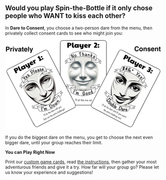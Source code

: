 <h2>Would you play Spin-the-Bottle if it only chose people who WANT to kiss each other?</h2>

In **Dare to Consent**, you choose a two-person dare from the menu, then privately collect consent cards to see who might join you:

<p align="center">
  <img src="https://github.com/DaringGames/DareToConsent/blob/main/promo%20art/Consent%20Card%20Examples.png?raw=true" width=800>
</p>

If you do the biggest dare on the menu, you get to choose the next even bigger dare, until your group reaches their limit.

**You can Play Right Now**

Print our [custom game cards](https://github.com/DaringGames/DareToConsent/blob/main/Cards/HomePrinting.pdf?raw=true), read [the instructions](https://github.com/DaringGames/DareToConsent/blob/main/PDFs/InstructionsBooklet.pdf), then gather your most adventurous friends and give it a try. How far will your group go? Please let us know your experience and suggestions!
